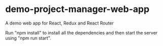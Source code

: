 # demo-project-manager-web-app
A demo web app for React, Redux and React Router

Run "npm install" to install all the dependencies and then start the server using "npm run start".

